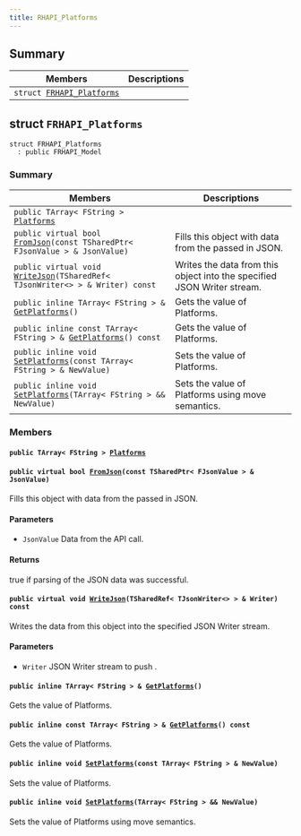 ```yaml
---
title: RHAPI_Platforms
---
```


## Summary

 Members                        | Descriptions                                
--------------------------------|---------------------------------------------
`struct `[`FRHAPI_Platforms`](#structFRHAPI__Platforms) | 

## struct `FRHAPI_Platforms` <a id="structFRHAPI__Platforms"></a>

```
struct FRHAPI_Platforms
  : public FRHAPI_Model
```

### Summary

 Members                        | Descriptions                                
--------------------------------|---------------------------------------------
`public TArray< FString > `[`Platforms`](#structFRHAPI__Platforms_1ae4374248bbbde6844cb94ef9f12a4e93) | 
`public virtual bool `[`FromJson`](#structFRHAPI__Platforms_1abd3881f21a4476efadb31f7dadd23d8c)`(const TSharedPtr< FJsonValue > & JsonValue)` | Fills this object with data from the passed in JSON.
`public virtual void `[`WriteJson`](#structFRHAPI__Platforms_1a6ab3e53e43034617e12a4545290667a9)`(TSharedRef< TJsonWriter<> > & Writer) const` | Writes the data from this object into the specified JSON Writer stream.
`public inline TArray< FString > & `[`GetPlatforms`](#structFRHAPI__Platforms_1aeb02bf9ed51057524c5b2bf377fd4836)`()` | Gets the value of Platforms.
`public inline const TArray< FString > & `[`GetPlatforms`](#structFRHAPI__Platforms_1a358b9aa15f9e7e09b9d5ac139c1f1534)`() const` | Gets the value of Platforms.
`public inline void `[`SetPlatforms`](#structFRHAPI__Platforms_1ad6bc004022947fe42230560f31742688)`(const TArray< FString > & NewValue)` | Sets the value of Platforms.
`public inline void `[`SetPlatforms`](#structFRHAPI__Platforms_1aea379b333439a8cf682ccc1f2d004e31)`(TArray< FString > && NewValue)` | Sets the value of Platforms using move semantics.

### Members

#### `public TArray< FString > `[`Platforms`](#structFRHAPI__Platforms_1ae4374248bbbde6844cb94ef9f12a4e93) <a id="structFRHAPI__Platforms_1ae4374248bbbde6844cb94ef9f12a4e93"></a>

#### `public virtual bool `[`FromJson`](#structFRHAPI__Platforms_1abd3881f21a4476efadb31f7dadd23d8c)`(const TSharedPtr< FJsonValue > & JsonValue)` <a id="structFRHAPI__Platforms_1abd3881f21a4476efadb31f7dadd23d8c"></a>

Fills this object with data from the passed in JSON.

#### Parameters
* `JsonValue` Data from the API call.

#### Returns
true if parsing of the JSON data was successful.

#### `public virtual void `[`WriteJson`](#structFRHAPI__Platforms_1a6ab3e53e43034617e12a4545290667a9)`(TSharedRef< TJsonWriter<> > & Writer) const` <a id="structFRHAPI__Platforms_1a6ab3e53e43034617e12a4545290667a9"></a>

Writes the data from this object into the specified JSON Writer stream.

#### Parameters
* `Writer` JSON Writer stream to push .

#### `public inline TArray< FString > & `[`GetPlatforms`](#structFRHAPI__Platforms_1aeb02bf9ed51057524c5b2bf377fd4836)`()` <a id="structFRHAPI__Platforms_1aeb02bf9ed51057524c5b2bf377fd4836"></a>

Gets the value of Platforms.

#### `public inline const TArray< FString > & `[`GetPlatforms`](#structFRHAPI__Platforms_1a358b9aa15f9e7e09b9d5ac139c1f1534)`() const` <a id="structFRHAPI__Platforms_1a358b9aa15f9e7e09b9d5ac139c1f1534"></a>

Gets the value of Platforms.

#### `public inline void `[`SetPlatforms`](#structFRHAPI__Platforms_1ad6bc004022947fe42230560f31742688)`(const TArray< FString > & NewValue)` <a id="structFRHAPI__Platforms_1ad6bc004022947fe42230560f31742688"></a>

Sets the value of Platforms.

#### `public inline void `[`SetPlatforms`](#structFRHAPI__Platforms_1aea379b333439a8cf682ccc1f2d004e31)`(TArray< FString > && NewValue)` <a id="structFRHAPI__Platforms_1aea379b333439a8cf682ccc1f2d004e31"></a>

Sets the value of Platforms using move semantics.

